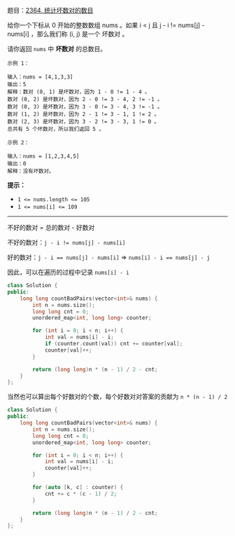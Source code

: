 题目：[2364. 统计坏数对的数目](https://leetcode.cn/problems/count-number-of-bad-pairs/)

给你一个下标从 0 开始的整数数组 nums 。如果 i < j 且 j - i != nums[j] - nums[i] ，那么我们称 (i, j) 是一个 坏数对 。

请你返回 `nums` 中 **坏数对** 的总数目。

```
示例 1：

输入：nums = [4,1,3,3]
输出：5
解释：数对 (0, 1) 是坏数对，因为 1 - 0 != 1 - 4 。
数对 (0, 2) 是坏数对，因为 2 - 0 != 3 - 4, 2 != -1 。
数对 (0, 3) 是坏数对，因为 3 - 0 != 3 - 4, 3 != -1 。
数对 (1, 2) 是坏数对，因为 2 - 1 != 3 - 1, 1 != 2 。
数对 (2, 3) 是坏数对，因为 3 - 2 != 3 - 3, 1 != 0 。
总共有 5 个坏数对，所以我们返回 5 。

示例 2：

输入：nums = [1,2,3,4,5]
输出：0
解释：没有坏数对。
```

**提示：**

- `1 <= nums.length <= 105`
- `1 <= nums[i] <= 109`

---

不好的数对 = 总的数对 - 好数对

不好的数对：`j - i != nums[j] - nums[i]`

好的数对：`j - i == nums[j] - nums[i]` => `nums[i] - i == nums[j] - j`

因此，可以在遍历的过程中记录 `nums[i] - i`

```c++
class Solution {
public:
    long long countBadPairs(vector<int>& nums) {
        int n = nums.size();
        long long cnt = 0;
        unordered_map<int, long long> counter;

        for (int i = 0; i < n; i++) {
            int val = nums[i] - i;
            if (counter.count(val)) cnt += counter[val];
            counter[val]++;
        }

        return (long long)n * (n - 1) / 2 - cnt;
    }
};
```

当然也可以算出每个好数对的个数，每个好数对对答案的贡献为 `n * (n - 1) / 2`

```c++
class Solution {
public:
    long long countBadPairs(vector<int>& nums) {
        int n = nums.size();
        long long cnt = 0;
        unordered_map<int, long long> counter;

        for (int i = 0; i < n; i++) {
            int val = nums[i] - i;
            counter[val]++;
        }

        for (auto [k, c] : counter) {
            cnt += c * (c - 1) / 2;
        }

        return (long long)n * (n - 1) / 2 - cnt;
    }
};
```

